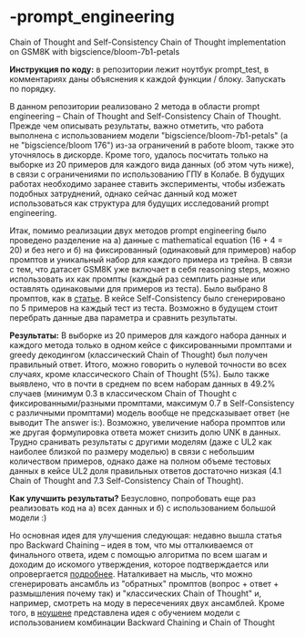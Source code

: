 # -prompt_engineering
Chain of Thought and Self-Consistency Chain of Thought implementation on GSM8K with bigscience/bloom-7b1-petals

**Инструкция по коду:** в репозитории лежит ноутбук prompt_test, в комментариях даны объяснения к каждой функции / блоку. Запускать по порядку. 

В данном репозитории реализовано 2 метода в области prompt engineering – Chain of Thought and Self-Consistency Chain of Thought. 
Прежде чем описывать результаты, важно отметить, что работа выполнена с использованием модели "bigscience/bloom-7b1-petals" (а не "bigscience/bloom 176") из-за ограничений в работе bloom, также это уточнялось в дискорде. Кроме того, удалось посчитать только на выборке из 20 примеров для каждого вида данных (об этом чуть ниже), в связи с ограничениями по использованию ГПУ в Колабе. В будущих работах необходимо заранее ставить эксперименты, чтобы избежать подобных затруднений, однако сейчас данный код может использоваться как структура для будущих исследований prompt engineering. 

Итак, помимо реализации двух методов prompt engineering было проведено разделение на а) данные с mathematical equation (16 + 4 = 20) и без него  и б) на фиксированный (одинаковый для примеров) набор промптов и уникальный набор для каждого примера из трейна. В связи с тем, что датасет GSM8K уже включает в себя reasoning steps, можно использовать их как промпты (каждый раз семплить разные или оставлять одинаковыми для примеров из теста). Было выбрано 8 промптов, как в [статье](https://arxiv.org/abs/2201.11903). В кейсе Self-Consistency было сгенерировано по 5 примеров на каждый тест из теста. Возможно в будущем стоит перебрать данные два параметра и сравнить результаты.   

**Результаты:** 
В выборке из 20 примеров для каждого набора данных и каждого метода только в одном кейсе с фиксированными промптами и greedy декодингом (классический Chain of Thought) был получен правильный ответ. Итого, можно говорить о нулевой точности во всех случаях, кроме классического Chain of Thought (5%). Было также выявлено, что в почти в среднем по всем наборам данных в 49.2% случаев (минимум 0.3 в классическом Chain of Thought с фиксированными/разными промптами, максимум 0.7 в Self-Consistency с различными промптами) модель вообще не предсказывает ответ (не выводит The answer is:). Возможно, увеличение набора промптов или же другая формулировка ответа может снизить долю UNK в данных. Трудно сранивать результаты с другими моделям (даже с UL2 как наиболее близкой по размеру моделью) в связи с небольшим количеством примеров, однако даже на полном объеме тестовых данных в кейсе UL2 доля правильных ответов достаточно низкая (4.1 Chain of Thought and 7.3 Self-Consistency Chain of Thought). 

**Как улучшить результаты?** 
Безусловно, попробовать еще раз реализовать код на а) всех данных и б) с использованием большой модели :) 

Но основная идея для улучшения следующая: недавно вышла статья про Backward Chaining – идея в том, что мы отталкиваемся от финального ответа, идем с помощью алгоритма по всем шагам и доходим до искомого утверждения, которое подтверждается или опровергается [подробнее](https://arxiv.org/pdf/2212.13894.pdf). Наталкивает на мысль, что можно сгенерировать ансамбль из "обратных" промптов (вопрос + ответ + размышления почему так) и "классических Chain of Thought" и, например, смотреть на моду в пересечениях двух ансамблей. Кроме того, в [ноушене](https://massive-search-72b.notion.site/Research-proposal-b4bb365b75e84ad48950099334c08603) представлена идея с обучением модели с использованием комбинации Backward Chaining и Chain of Thought
